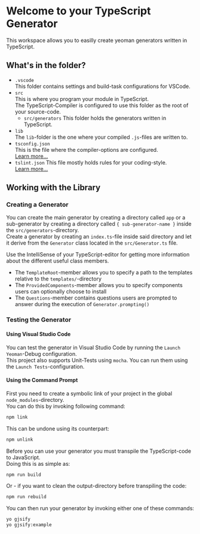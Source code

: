 
# Welcome to your TypeScript Generator

This workspace allows you to easilly create yeoman generators written in TypeScript.

## What's in the folder?

- `.vscode`  
  This folder contains settings and build-task configurations for VSCode.
- `src`  
  This is where you program your module in TypeScript.  
  The TypeScript-Compiler is configured to use this folder as the root of your source-code.
  - `src/generators`
    This folder holds the generators written in TypeScript.
- `lib`  
  The `lib`-folder is the one where your compiled `.js`-files are written to.
- `tsconfig.json`  
  This is the file where the compiler-options are configured.  
  [Learn more...][TypeScriptConfig]
- `tslint.json`
  This file mostly holds rules for your coding-style.  
  [Learn more...][TSLintConfig]

## Working with the Library

### Creating a Generator

You can create the main generator by creating a directory called `app`
or a sub-generator by creating a directory called `{ sub-generator-name }`
inside the `src/generators`-directory.  
Create a generator by creating an `index.ts`-file inside said directory
and let it derive from the `Generator` class located in the `src/Generator.ts` file.

Use the IntelliSense of your TypeScript-editor for getting
more information about the different useful class members.

- The `TemplateRoot`-member allows you to specify
  a path to the templates relative to the `templates/`-directory
- The `ProvidedComponents`-member allows you to specify
  components users can optionally choose to install
- The `Questions`-member contains questions users
  are prompted to answer during the execution of `Generator.prompting()`

### Testing the Generator

#### Using Visual Studio Code

You can test the generator in Visual Studio Code
by running the `Launch Yeoman`-Debug configuration.  
This project also supports Unit-Tests using `mocha`.
You can run them using the `Launch Tests`-configuration.

#### Using the Command Prompt

First you need to create a symbolic link of
your project in the global `node_modules`-directory.  
You can do this by invoking following command:

```bash
npm link
```

This can be undone using its counterpart:

```bash
npm unlink
```

Before you can use your generator
you must transpile the TypeScript-code to JavaScript.  
Doing this is as simple as:

```bash
npm run build
```

Or - if you want to clean the output-directory before transpiling the code:

```bash
npm run rebuild
```

You can then run your generator by invoking either one of these commands:

```bash
yo gjsify
yo gjsify:example
```

<!--- References -->
[TypeScriptConfig]: https://www.typescriptlang.org/docs/handbook/tsconfig-json.html
[TSLintConfig]: https://palantir.github.io/tslint/usage/configuration/
